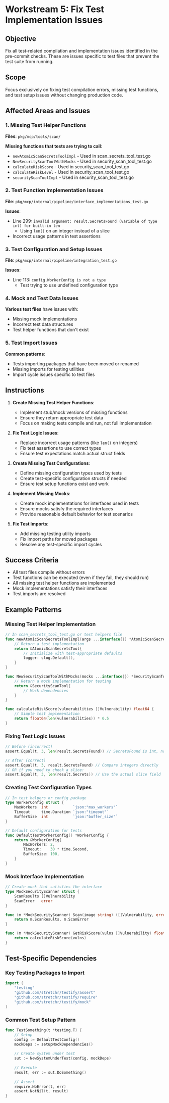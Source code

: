 # Workstream 5: Fix Test Implementation Issues

## Objective
Fix all test-related compilation and implementation issues identified in the pre-commit checks. These are issues specific to test files that prevent the test suite from running.

## Scope
Focus exclusively on fixing test compilation errors, missing test functions, and test setup issues without changing production code.

## Affected Areas and Issues

### 1. Missing Test Helper Functions

**Files**: `pkg/mcp/tools/scan/`

**Missing functions that tests are trying to call**:
- `newAtomicScanSecretsToolImpl` - Used in scan_secrets_tool_test.go
- `NewSecurityScanToolWithMocks` - Used in security_scan_tool_test.go  
- `calculateRiskScore` - Used in security_scan_tool_test.go
- `calculateRiskLevel` - Used in security_scan_tool_test.go
- `securityScanToolImpl` - Used in security_scan_tool_test.go

### 2. Test Function Implementation Issues

**File**: `pkg/mcp/internal/pipeline/interface_implementations_test.go`

**Issues**:
- Line 299: `invalid argument: result.SecretsFound (variable of type int) for built-in len` 
  - Using `len()` on an integer instead of a slice
- Incorrect usage patterns in test assertions

### 3. Test Configuration and Setup Issues

**File**: `pkg/mcp/internal/pipeline/integration_test.go`

**Issues**:
- Line 113: `config.WorkerConfig is not a type`
  - Test trying to use undefined configuration type

### 4. Mock and Test Data Issues

**Various test files** have issues with:
- Missing mock implementations
- Incorrect test data structures
- Test helper functions that don't exist

### 5. Test Import Issues

**Common patterns**:
- Tests importing packages that have been moved or renamed
- Missing imports for testing utilities
- Import cycle issues specific to test files

## Instructions

1. **Create Missing Test Helper Functions**:
   - Implement stub/mock versions of missing functions
   - Ensure they return appropriate test data
   - Focus on making tests compile and run, not full implementation

2. **Fix Test Logic Issues**:
   - Replace incorrect usage patterns (like `len()` on integers)
   - Fix test assertions to use correct types
   - Ensure test expectations match actual struct fields

3. **Create Missing Test Configurations**:
   - Define missing configuration types used by tests
   - Create test-specific configuration structs if needed
   - Ensure test setup functions exist and work

4. **Implement Missing Mocks**:
   - Create mock implementations for interfaces used in tests
   - Ensure mocks satisfy the required interfaces
   - Provide reasonable default behavior for test scenarios

5. **Fix Test Imports**:
   - Add missing testing utility imports
   - Fix import paths for moved packages
   - Resolve any test-specific import cycles

## Success Criteria
- All test files compile without errors
- Test functions can be executed (even if they fail, they should run)
- All missing test helper functions are implemented
- Mock implementations satisfy their interfaces
- Test imports are resolved

## Example Patterns

### Missing Test Helper Implementation
```go
// In scan_secrets_tool_test.go or test helpers file
func newAtomicScanSecretsToolImpl(args ...interface{}) *AtomicScanSecretsTool {
    // Return a test implementation
    return &AtomicScanSecretsTool{
        // Initialize with test-appropriate defaults
        logger: slog.Default(),
    }
}

func NewSecurityScanToolWithMocks(mocks ...interface{}) *SecurityScanTool {
    // Return a mock implementation for testing
    return &SecurityScanTool{
        // Mock dependencies
    }
}

func calculateRiskScore(vulnerabilities []Vulnerability) float64 {
    // Simple test implementation
    return float64(len(vulnerabilities)) * 0.5
}
```

### Fixing Test Logic Issues
```go
// Before (incorrect)
assert.Equal(t, 3, len(result.SecretsFound)) // SecretsFound is int, not slice

// After (correct)  
assert.Equal(t, 3, result.SecretsFound) // Compare integers directly
// OR if you need to check a slice:
assert.Equal(t, 3, len(result.Secrets)) // Use the actual slice field
```

### Creating Test Configuration Types
```go
// In test helpers or config package
type WorkerConfig struct {
    MaxWorkers  int           `json:"max_workers"`
    Timeout     time.Duration `json:"timeout"`
    BufferSize  int           `json:"buffer_size"`
}

// Default configuration for tests
func DefaultTestWorkerConfig() *WorkerConfig {
    return &WorkerConfig{
        MaxWorkers: 2,
        Timeout:    30 * time.Second,
        BufferSize: 100,
    }
}
```

### Mock Interface Implementation
```go
// Create mock that satisfies the interface
type MockSecurityScanner struct {
    ScanResults []Vulnerability
    ScanError   error
}

func (m *MockSecurityScanner) Scan(image string) ([]Vulnerability, error) {
    return m.ScanResults, m.ScanError
}

func (m *MockSecurityScanner) GetRiskScore(vulns []Vulnerability) float64 {
    return calculateRiskScore(vulns)
}
```

## Test-Specific Dependencies

### Key Testing Packages to Import
```go
import (
    "testing"
    "github.com/stretchr/testify/assert"
    "github.com/stretchr/testify/require"
    "github.com/stretchr/testify/mock"
)
```

### Common Test Setup Pattern
```go
func TestSomething(t *testing.T) {
    // Setup
    config := DefaultTestConfig()
    mockDeps := setupMockDependencies()
    
    // Create system under test
    sut := NewSystemUnderTest(config, mockDeps)
    
    // Execute
    result, err := sut.DoSomething()
    
    // Assert
    require.NoError(t, err)
    assert.NotNil(t, result)
}
```